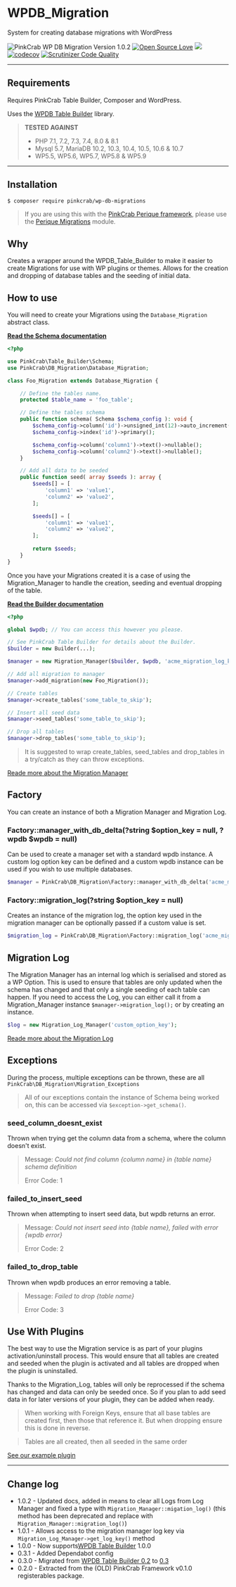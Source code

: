 # WPDB_Migration
System for creating database migrations with WordPress

![PinkCrab WP DB Migration Version 1.0.2](https://img.shields.io/badge/Current_Version-1.0.2-green.svg?style=flat " ") 
[![Open Source Love](https://badges.frapsoft.com/os/mit/mit.svg?v=102)](https://github.com/ellerbrock/open-source-badge/)
![](https://github.com/Pink-Crab/WP_DB_Migration/workflows/PinkCrab_GitHub_CI/badge.svg " ")
[![codecov](https://codecov.io/gh/Pink-Crab/WPDB_Migrations/branch/master/graph/badge.svg?token=WEZOLOURI1)](https://codecov.io/gh/Pink-Crab/WPDB_Migrations)
[![Scrutinizer Code Quality](https://scrutinizer-ci.com/g/Pink-Crab/WPDB_Migrations/badges/quality-score.png?b=master)](https://scrutinizer-ci.com/g/Pink-Crab/WPDB_Migrations/?branch=master)
 

***********************************************

## Requirements

Requires PinkCrab Table Builder, Composer and WordPress.

Uses the [WPDB Table Builder](https://github.com/Pink-Crab/WPDB-Table-Builder) library.

> **TESTED AGAINST**
> * PHP 7.1, 7.2, 7.3, 7.4, 8.0 & 8.1
> * Mysql 5.7, MariaDB 10.2, 10.3, 10.4, 10.5, 10.6 & 10.7
> * WP5.5, WP5.6, WP5.7, WP5.8 & WP5.9

****


## Installation

``` bash
$ composer require pinkcrab/wp-db-migrations
```

> If you are using this with the [PinkCrab Perique framework](https://perique.info), please use the [Perique Migrations](https://github.com/Pink-Crab/Perique_Migrations) module.

## Why

Creates a wrapper around the WPDB_Table_Builder to make it easier to create Migrations for use with WP plugins or themes. Allows for the creation and dropping of database tables and the seeding of initial data.

## How to use

You will need to create your Migrations using the ```Database_Migration``` abstract class. 

**[Read the Schema documentation](https://github.com/Pink-Crab/WPDB-Table-Builder/blob/master/docs/Schema.md)**

```php
<?php

use PinkCrab\Table_Builder\Schema;
use PinkCrab\DB_Migration\Database_Migration;

class Foo_Migration extends Database_Migration {

    // Define the tables name.
    protected $table_name = 'foo_table';

    // Define the tables schema
    public function schema( Schema $schema_config ): void {
        $schema_config->column('id')->unsigned_int(12)->auto_increment()
        $schema_config->index('id')->primary();

        $schema_config->column('column1')->text()->nullable();
        $schema_config->column('column2')->text()->nullable();
    }

    // Add all data to be seeded 
    public function seed( array $seeds ): array {
        $seeds[] = [
            'column1' => 'value1',
            'column2' => 'value2',
        ];

        $seeds[] = [
            'column1' => 'value1',
            'column2' => 'value2',
        ];
        
        return $seeds;
    }
}
```


Once you have your Migrations created it is a case of using the Migration_Manager to handle the creation, seeding and eventual dropping of the table.

**[Read the Builder documentation](https://github.com/Pink-Crab/WPDB-Table-Builder)**

```php
<?php

global $wpdb; // You can access this however you please.

// See PinkCrab Table Builder for details about the Builder.
$builder = new Builder(...);

$manager = new Migration_Manager($builder, $wpdb, 'acme_migration_log_key');

// Add all migration to manager
$manager->add_migration(new Foo_Migration());

// Create tables
$manager->create_tables('some_table_to_skip');

// Insert all seed data
$manager->seed_tables('some_table_to_skip');

// Drop all tables
$manager->drop_tables('some_table_to_skip');
```
> It is suggested to wrap create_tables, seed_tables and drop_tables in a try/catch as they can throw exceptions.

[Reade more about the Migration Manager](/docs/migration-manager.md)


## Factory

You can create an instance of both a Migration Manager and Migration Log.

### Factory::manager_with_db_delta(?string $option_key = null, ?wpdb $wpdb = null)
Can be used to create a manager set with a standard wpdb instance. A custom log option key can be defined and a custom wpdb instance can be used if you wish to use multiple databases.
```php
$manager = PinkCrab\DB_Migration\Factory::manager_with_db_delta('acme_migration_log_key', $custom_wpdb);
```

### Factory::migration_log(?string $option_key = null)
Creates an instance of the migration log, the option key used in the migration manager can be optionally passed if a custom value is set.
```php
$migration_log = PinkCrab\DB_Migration\Factory::migration_log('acme_migration_log_key');
```

## Migration Log
The Migration Manager has an internal log which is serialised and stored as a WP Option. This is used to ensure that tables are only updated when the schema has changed and that only a single seeding of each table can happen. 
If you need to access the Log, you can either call it from a Migration_Manager instance ```$manager->migration_log();``` or by creating an instance. 

```php
$log = new Migration_Log_Manager('custom_option_key');
```

[Reade more about the Migration Log](/docs/log-manager.md)

## Exceptions

During the process, multiple exceptions can be thrown, these are all ```PinkCrab\DB_Migration\Migration_Exceptions``` 

> All of our exceptions contain the instance of Schema being worked on, this can be accessed via `$exception->get_schema()`.

### seed_column_doesnt_exist
Thrown when trying get the column data from a schema, where the column doesn't exist.
> Message: *Could not find column {column name} in {table name} schema definition*
> 
> Error Code: 1

### failed_to_insert_seed
Thrown when attempting to insert seed data, but wpdb returns an error.
> Message: *Could not insert seed into {table name}, failed with error {wpdb error}*
> 
> Error Code: 2

### failed_to_drop_table
Thrown when wpdb produces an error removing a table.
> Message: *Failed to drop {table name}*
> 
> Error Code: 3


## Use With Plugins

The best way to use the Migration service is as part of your plugins activation/uninstall process. This would ensure that all tables are created and seeded when the plugin is activated and all tables are dropped when the plugin is uninstalled.

Thanks to the Migration_Log, tables will only be reprocessed if the schema has changed and data can only be seeded once. So if you plan to add seed data in for later versions of your plugin, they can be added when ready.

> When working with Foreign Keys, ensure that all base tables are created first, then those that reference it. But when dropping ensure this is done in reverse.  
  
  
> Tables are all created, then all seeded in the same order

[See our example plugin](https://github.com/gin0115/PinkCrab_WPDB_MIgration_Example)

---
## Change log
* 1.0.2 - Updated docs, added in means to clear all Logs from Log Manager and fixed a type with `Migration_Manager::migation_log()` (this method has been deprecated and replace with `Migration_Manager::migration_log()`)
* 1.0.1 - Allows access to the migration manager log key via `Migration_Log_Manager->get_log_key()` method
* 1.0.0 - Now supports[WPDB Table Builder](https://github.com/Pink-Crab/WPDB-Table-Builder/tree/1.0.0) 1.0.0
* 0.3.1 - Added Dependabot config
* 0.3.0 - Migrated from [WPDB Table Builder 0.2](https://github.com/Pink-Crab/WPDB-Table-Builder/tree/0.3.0) to [0.3](https://github.com/Pink-Crab/WPDB-Table-Builder/tree/1.0.0)
* 0.2.0 - Extracted from the (OLD) PinkCrab Framework v0.1.0 registerables package.
